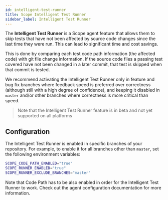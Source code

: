 ```yaml
---
id: intelligent-test-runner
title: Scope Intelligent Test Runner
sidebar_label: Intelligent Test Runner
---
```


The **Intelligent Test Runner** is a Scope agent feature that allows them to skip tests
that have not been affected by source code changes since the last time they were run.
This can lead to significant time and cost savings.

This is done by comparing each test code path information (the affected code) with git file change information.
If the source code files a passing test covered have not been changed in a later commit, that test is skipped
when that commit is tested.

We recommend activating the Intelligent Test Runner only in feature and bug fix branches where feedback speed is preferred over correctness (although still with a high degree of confidence), and keeping it disabled in `master` and/or other branches where correctness is more critical than speed.

> Note that the Intelligent Test Runner feature is in beta and not yet supported on all platforms

## Configuration

The Intelligent Test Runner is enabled in specific branches of your repository. For example, to enable it
for all branches other than `master`, set the following environment variables:

```sh
SCOPE_CODE_PATH_ENABLED="true"
SCOPE_RUNNER_ENABLED="true"
SCOPE_RUNNER_EXCLUDE_BRANCHES="master"
```

Note that Code Path has to be also enabled in order for the Intelligent Test Runner to work.
Check out the agent configuration documentation for more information.
